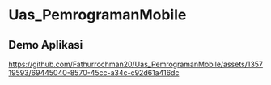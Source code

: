 # Uas_PemrogramanMobile
## Demo Aplikasi
https://github.com/Fathurrochman20/Uas_PemrogramanMobile/assets/135719593/69445040-8570-45cc-a34c-c92d61a416dc
